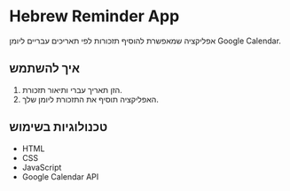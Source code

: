 # Hebrew Reminder App

אפליקציה שמאפשרת להוסיף תזכורות לפי תאריכים עבריים ליומן Google Calendar.

## איך להשתמש
1. הזן תאריך עברי ותיאור תזכורת.
2. האפליקציה תוסיף את התזכורת ליומן שלך.

## טכנולוגיות בשימוש
- HTML
- CSS
- JavaScript
- Google Calendar API
